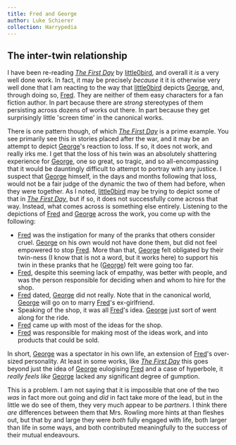 ```yaml
---
title: Fred and George
author: Luke Schierer
collection: Harrypedia
---
```


## The inter-twin relationship
I have been re-reading _[The First Day]_ by [little0bird], and overall it *is* a very well done work.  In fact, it may be precisely *because* it it is otherwise very well done that I am reacting to the way that [little0bird] depicts [George], and, through doing so, [Fred].  They are neither of them easy characters for a fan fiction author.  In part because there are *strong* stereotypes of them persisting across dozens of works out there.  In part because they get surprisingly little 'screen time' in the canonical works.

There is one pattern though, of which _[The First Day]_ is a prime example. You see primarily see this in stories placed after the war, and it may be an attempt to depict [George]'s reaction to loss.  If so, it does not work, and really irks me.  I get that the loss of his twin was an absolutely shattering experience for [George], one so great, so tragic, and so all-encompassing that it would be dauntingly difficult to attempt to portray with any justice.  I suspect that [George] himself, in the days and months following that loss, would not be a fair judge of the dynamic the two of them had before, when they were together.  As I noted, [little0bird] may be trying to depict some of that in _[The First Day]_, but if so, it does not successfully come across that way.  Instead, what comes across is something else entirely.  Listening to the depictions of [Fred] and [George] across the work, you come up with the following:

* [Fred] was the instigation for many of the pranks that others consider cruel.  [George] on his own would not have done them, but did not feel empowered to stop [Fred].  More than that, [George] felt obligated by their twin-ness (I know that is not a word, but it works here) to support his twin in these pranks that he ([George]) felt were going too far.
* [Fred], despite this seeming lack of empathy, was better with people, and was the person responsible for deciding when and whom to hire for the shop.
* [Fred] dated, [George] did not really.  Note that in the canonical world, [George] will go on to marry [Fred]'s ex-girlfriend.
* Speaking of the shop, it was all [Fred]'s idea. [George] just sort of went along for the ride.
* [Fred] came up with most of the ideas for the shop.
* [Fred] was responsible for making most of the ideas work, and into products that could be sold.

In short, [George] was a spectator in his own life, an extension of [Fred]'s over-sized personality.  At least in some works, like _[The First Day]_ this goes beyond just the idea of [George] eulogising [Fred] and a case of hyperbole, it *really feels like* [George] lacked any significant degree of gumption.

This is a problem. I am not saying that it is impossible that one of the two *was* in fact more out going and *did* in fact take more of the lead, but in the little we do see of them, they very much appear to be *partners*.  I think there *are* differences between them that Mrs. Rowling more hints at than fleshes out, but that by and large they were *both* fully engaged with life, both larger than life in some ways, and both contributed meaningfully to the success of their mutual endeavours.

[little0bird]: https://archiveofourown.org/users/little0bird/pseuds/little0bird

[The First Day]: https://archiveofourown.org/works/19825525

[George]: /Harrypedia/people/Weasley/George/

[Fred]: /Harrypedia/people/Weasley/Fred/
